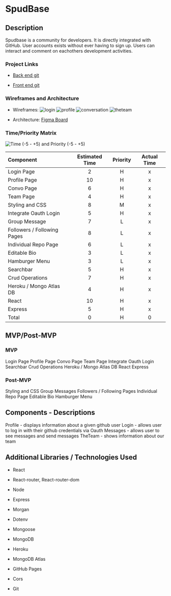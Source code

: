 # SpudBase
## Description

Spudbase is a community for developers. It is directly integrated with GitHub. User accounts exists without ever having to sign up. Users can interact and 
comment on eachothers development activities.


### Project Links
- [Back end git](https://github.com/PotatoesOnTheBrain/SpudBase_API) 

- [Front end git](TBD)
### Wireframes and Architecture
- Wireframes: 
![login](https://user-images.githubusercontent.com/20614136/172226546-37b14ece-8cec-4602-811d-b4695eb4ac82.png)
![profile](https://user-images.githubusercontent.com/20614136/172219874-13f70d19-8eff-442b-b69f-cabb2d384936.png)
![conversation](https://user-images.githubusercontent.com/20614136/172219894-c2042f30-7087-477a-9c19-52c693f2d89e.png)
![theteam](https://user-images.githubusercontent.com/20614136/172219915-64d23d61-ee11-4442-829b-8d1cf19e8c48.png)


- Architecture: [Figma Board](https://www.figma.com/file/Dw84z07FbnvtrNmUqBYCdh/Project-3-Resources?node-id=0%3A1)
### Time/Priority Matrix

![Time (-5 - +5) and Priority (-5 - +5)](https://user-images.githubusercontent.com/20614136/172224250-b486d1c9-c221-4909-85ae-3eb6e558a7a4.png)

| Component | Estimated Time | Priority | Actual Time |
| :--- | :---: |  :---: | :---: |
| Login Page | 2 | H | x |
|Profile Page|10|H|x|
|Convo Page|6|H|x|
|Team Page|4|H|x|
|Styling and CSS|8|M|x|
|Integrate Oauth Login|5|H|x|
|Group Message|7|L|x|
|Followers / Following Pages|8|L|x|
|Individual Repo Page|6|L|x|
|Editable Bio|3|L|x|
|Hamburger Menu|3|L|x|
|Searchbar|5|H|x|
|Crud Operations|7|H|x|
|Heroku / Mongo Atlas DB|4|H|x|
|React|10|H|x|
|Express|5|H|x|
| Total | 0 | H | 0  |

## MVP/Post-MVP
### MVP
Login Page
Profile Page
Convo Page
Team Page
Integrate Oauth Login
Searchbar
Crud Operations
Heroku / Mongo Atlas DB
React
Express


### Post-MVP
Styling and CSS
Group Messages
Followers / Following Pages
Individual Repo Page
Editable Bio
Hamburger Menu

## Components - Descriptions
Profile - displays information about a given github user
Login - allows user to log in with their github credentials via Oauth
Messages - allows user to see messages and send messages
TheTeam - shows information about our team

## Additional Libraries / Technologies Used

- React
- React-router, React-router-dom
- Node
- Express
- Morgan
- Dotenv
- Mongoose
- MongoDB

- Heroku
- MongoDB Atlas
- GitHub Pages 
- Cors
- Git

